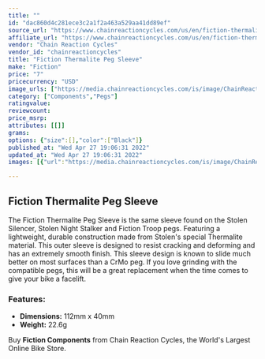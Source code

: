 ```yaml
---
title: ""
id: "dac860d4c281ece3c2a1f2a463a529aa41dd89ef"
source_url: "https://www.chainreactioncycles.com/us/en/fiction-thermalite-peg-sleeve/rp-prod179142"
affiliate_url: "https://www.chainreactioncycles.com/us/en/fiction-thermalite-peg-sleeve/rp-prod179142"
vendor: "Chain Reaction Cycles"
vendor_id: "chainreactioncycles"
title: "Fiction Thermalite Peg Sleeve"
make: "Fiction"
price: "7"
pricecurrency: "USD"
image_urls: ["https://media.chainreactioncycles.com/is/image/ChainReactionCycles/prod179142_Black_NE_01?wid=500&hei=505"]
category: ["Components","Pegs"]
ratingvalue: 
reviewcount: 
price_msrp: 
attributes: [[]]
grams: 
options: {"size":[],"color":["Black"]}
published_at: "Wed Apr 27 19:06:31 2022"
updated_at: "Wed Apr 27 19:06:31 2022"
images: [{"url":"https://media.chainreactioncycles.com/is/image/ChainReactionCycles/prod179142_Black_NE_01?wid=500&hei=505","path":"full/517ead91278f2df3690fa67eeb338d246a70af7b.jpg","checksum":"3de9774944bcbe91fddd07765751c85a","status":"downloaded"}]

---
```

<h2 class="from-description-field">Fiction Thermalite Peg Sleeve</h2>
<p>The Fiction Thermalite Peg Sleeve is the same sleeve found on the Stolen Silencer, Stolen Night Stalker and Fiction Troop pegs. Featuring a lightweight, durable construction made from Stolen's special Thermalite material. This outer sleeve is designed to resist cracking and deforming and has an extremely smooth finish. This sleeve design is known to slide much better on most surfaces than a CrMo peg. If you love grinding with the compatible pegs, this will be a great replacement when the time comes to give your bike a facelift.</p>
<h3>Features:</h3>
<ul>
<li><strong>Dimensions:</strong> 112mm x 40mm</li>
<li><strong>Weight:</strong> 22.6g</li>
</ul>
<p class="from-description-field">Buy <strong>Fiction Components</strong> from Chain Reaction Cycles, the World's Largest Online Bike Store.</p>